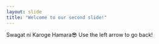 ```yaml
---
layout: slide
title: "Welcome to our second slide!"
---
```

Swagat ni Karoge Hamara😎
Use the left arrow to go back!
